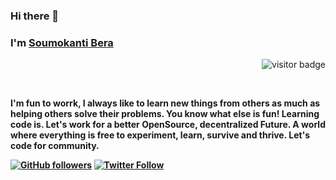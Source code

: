 ### Hi there 👋
### I'm [Soumokanti Bera](https://www.github.com/Soumokanti123) 
<p align="right"><img src="https://visitor-badge.laobi.icu/badge?page_id=Soumokanti123" alt="visitor badge"/></p>
 <br><strong> 
 
I'm fun to worrk, I always like to learn new things from others as much as helping others solve their problems. You know what else is fun! Learning code is. Let's work for a better OpenSource, decentralized Future. A world where everything is free to experiment, learn, survive and thrive. Let's code for community. <strong></br>
 
 [![GitHub followers](https://img.shields.io/github/followers/Soumokanti123?style=social)](https://www.github.com/Soumokanti123)
[![Twitter Follow](https://img.shields.io/twitter/follow/SoumokantiB?style=social)](https://twitter.com/SoumokantiB)
